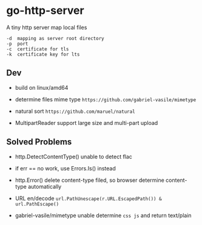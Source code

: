 # go-http-server

 A tiny http server map local files

 ```
-d	mapping as server root directory
-p  port
-c  certificate for tls
-k  certificate key	for lts
 ```



## Dev

* build on linux/amd64

* determine files mime type ```https://github.com/gabriel-vasile/mimetype```

* natural sort ```https://github.com/maruel/natural```

* MultipartReader support large size and multi-part upload 



## Solved Problems

* http.DetectContentType() unable to detect flac 

* if err ==  no work, use Errors.Is() instead

* http.Error() delete content-type filed, so browser determine content-type automatically

* URL en/decode ```url.PathUnescape(r.URL.EscapedPath()) & url.PathEscape()```

* gabriel-vasile/mimetype unable determine ```css js``` and return text/plain